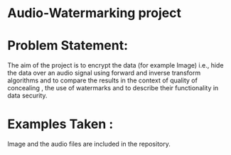 # Audio-Watermarking project


# Problem Statement:

The aim of the project is to encrypt the data (for example Image) i.e., hide the
data over an audio signal using forward and inverse transform algorithms and to
compare the results in the context of quality of concealing , the use of
watermarks and to describe their functionality in data security.


# Examples Taken :

Image and the audio files are included in the repository.
